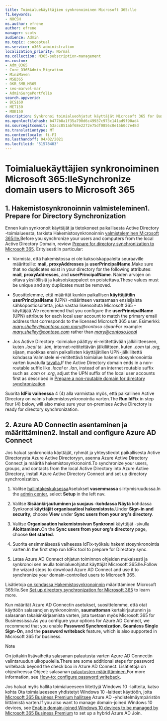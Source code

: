 ```yaml
---
title: Toimialuekäyttäjien synkronoiminen Microsoft 365:lle
f1.keywords:
- NOCSH
ms.author: efrene
author: efrene
manager: scotv
audience: Admin
ms.topic: conceptual
ms.service: o365-administration
localization_priority: Normal
ms.collection: M365-subscription-management
ms.custom:
- Adm_O365
- Core_O365Admin_Migration
- MiniMaven
- MSB365
- OKR_SMB_M365
- seo-marvel-mar
- AdminSurgePortfolio
search.appverid:
- BCS160
- MET150
- MOE150
description: Synkronoi toimialueohjatut käyttäjät Microsoft 365 for Businessin kanssa.
ms.openlocfilehash: b477b8a1f35a790d6c49937c973c141ad9f90ad4
ms.sourcegitcommit: 53acc851abf68e2272e75df0856c0e16b0c7e48d
ms.translationtype: MT
ms.contentlocale: fi-FI
ms.lasthandoff: 04/02/2021
ms.locfileid: "51578403"
---
```

# <a name="synchronize-domain-users-to-microsoft-365"></a><span data-ttu-id="43bfc-103">Toimialuekäyttäjien synkronoiminen Microsoft 365:lle</span><span class="sxs-lookup"><span data-stu-id="43bfc-103">Synchronize domain users to Microsoft 365</span></span>

## <a name="1-prepare-for-directory-synchronization"></a><span data-ttu-id="43bfc-104">1. Hakemistosynkronoinnin valmisteleminen</span><span class="sxs-lookup"><span data-stu-id="43bfc-104">1. Prepare for Directory Synchronization</span></span> 

<span data-ttu-id="43bfc-105">Ennen kuin synkronoit käyttäjät ja tietokoneet paikallisesta Active Directory -toimialueesta, tarkista Hakemistosynkronoinnin [valmisteleminen Microsoft 365:lle.](../enterprise/prepare-for-directory-synchronization.md)</span><span class="sxs-lookup"><span data-stu-id="43bfc-105">Before you synchronize your users and computers from the local Active Directory Domain, review [Prepare for directory synchronization to Microsoft 365](../enterprise/prepare-for-directory-synchronization.md).</span></span> <span data-ttu-id="43bfc-106">Erityisesti:</span><span class="sxs-lookup"><span data-stu-id="43bfc-106">In particular:</span></span>

   - <span data-ttu-id="43bfc-107">Varmista, että hakemistossa ei ole kaksoiskappaleita seuraaville määritteille: **mail,** **proxyAddresses** ja **userPrincipalName.**</span><span class="sxs-lookup"><span data-stu-id="43bfc-107">Make sure that no duplicates exist in your directory for the following attributes: **mail**, **proxyAddresses**, and **userPrincipalName**.</span></span> <span data-ttu-id="43bfc-108">Näiden arvojen on oltava yksilöllisiä ja kaksoiskappaleet on poistettava.</span><span class="sxs-lookup"><span data-stu-id="43bfc-108">These values must be unique and any duplicates must be removed.</span></span>
   
   - <span data-ttu-id="43bfc-109">Suosittelemme, että määrität kunkin paikallisen **käyttäjätilin userPrincipalName** (UPN) -määritteen vastaamaan ensisijaista sähköpostiosoitetta, joka vastaa lisensoituta Microsoft 365 -käyttäjää.</span><span class="sxs-lookup"><span data-stu-id="43bfc-109">We recommend that you configure the **userPrincipalName** (UPN) attribute for each local user account to match the primary email address that corresponds to the licensed Microsoft 365 user.</span></span> <span data-ttu-id="43bfc-110">Esimerkki: *mary.shelley@contoso.com.mary@contoso* *sijaan*</span><span class="sxs-lookup"><span data-stu-id="43bfc-110">For example: *mary.shelley@contoso.com* rather than *mary@contoso.local*</span></span>
   
   - <span data-ttu-id="43bfc-111">Jos Active Directory -toimialue päättyy ei-reititettävään jälkiliitteeseen, kuten *.local* tai *.lan,* internet-reititettävän jälkiliitteen, kuten *.com* tai *.org,* sijaan, muokkaa ensin paikallisten käyttäjätilien UPN-jälkiliitettä kohdassa Valmistele ei-reititettävä toimialue hakemistosynkronointia varten kuvatulla [tavalla.](../enterprise/prepare-a-non-routable-domain-for-directory-synchronization.md)</span><span class="sxs-lookup"><span data-stu-id="43bfc-111">If the Active Directory domain ends in a non-routable suffix like *.local* or *.lan*, instead of an internet routable suffix such as *.com* or *.org*, adjust the UPN suffix of the local user accounts first as described in [Prepare a non-routable domain for directory synchronization](../enterprise/prepare-a-non-routable-domain-for-directory-synchronization.md).</span></span> 

<span data-ttu-id="43bfc-112">Suorita **IdFix vaiheessa** 4 (4) alla varmistaa myös, että paikallinen Active Directory on valmis hakemistosynkronointia varten.</span><span class="sxs-lookup"><span data-stu-id="43bfc-112">The **Run IdFix** in step four (4) below, will also make sure your on-premises Active Directory is ready for directory synchronization.</span></span>

## <a name="2-install-and-configure-azure-ad-connect"></a><span data-ttu-id="43bfc-113">2. Azure AD Connectin asentaminen ja määrittäminen</span><span class="sxs-lookup"><span data-stu-id="43bfc-113">2. Install and configure Azure AD Connect</span></span>

<span data-ttu-id="43bfc-114">Jos haluat synkronoida käyttäjät, ryhmät ja yhteystiedot paikallisesta Active Directorysta Azure Active Directoryyn, asenna Azure Active Directory Connect ja määritä hakemistosynkronointi.</span><span class="sxs-lookup"><span data-stu-id="43bfc-114">To synchronize your users, groups, and contacts from the local Active Directory into Azure Active Directory, install Azure Active Directory Connect and set up directory synchronization.</span></span> 

 1. <span data-ttu-id="43bfc-115">Valitse [hallintakeskuksessa](https://go.microsoft.com/fwlink/p/?linkid=2024339)Asetukset **vasemmassa** siirtymisruudussa.</span><span class="sxs-lookup"><span data-stu-id="43bfc-115">In the [admin center](https://go.microsoft.com/fwlink/p/?linkid=2024339), select **Setup** in the left nav.</span></span>

 2. <span data-ttu-id="43bfc-116">Valitse **Sisäänkirjautuminen ja suojaus -kohdassa** **Näytä** kohdassa Synkronoi **käyttäjät organisaatiosi hakemistosta.**</span><span class="sxs-lookup"><span data-stu-id="43bfc-116">Under **Sign-in and security**, choose **View**  under **Sync users from your org's directory**.</span></span>

 3. <span data-ttu-id="43bfc-117">Valitse **Organisaation hakemistosivun Synkronoi** käyttäjät -sivulla **Aloittaminen.**</span><span class="sxs-lookup"><span data-stu-id="43bfc-117">On the **Sync users from your org's directory** page, choose **Get started**.</span></span>

 4. <span data-ttu-id="43bfc-118">Suorita ensimmäisessä vaiheessa IdFix-työkalu hakemistosynkronointia varten.</span><span class="sxs-lookup"><span data-stu-id="43bfc-118">In the first step  run IdFix tool to prepare for Directory sync.</span></span>

 5. <span data-ttu-id="43bfc-119">Lataa Azure AD Connect ohjatun toiminnon ohjeiden mukaisesti ja synkronoi sen avulla toimialueohjatut käyttäjät Microsoft 365:lle.</span><span class="sxs-lookup"><span data-stu-id="43bfc-119">Follow the wizard steps to download Azure AD Connect and use it to synchronize your domain-controlled users to Microsoft 365.</span></span>


<span data-ttu-id="43bfc-120">Lisätietoja [on kohdassa Hakemistosynkronoinnin](../enterprise/set-up-directory-synchronization.md) määrittäminen Microsoft 365:lle.</span><span class="sxs-lookup"><span data-stu-id="43bfc-120">See [Set up directory synchronization for Microsoft 365](../enterprise/set-up-directory-synchronization.md) to learn more.</span></span>

<span data-ttu-id="43bfc-121">Kun määrität Azure AD Connectin asetukset, suosittelemme, että otat käyttöön salasanojen  synkronoinnin,  **saumattoman** kertakirjautunnin ja salasanan takaisinkirjaamista varten, jota tuetaan myös Microsoft 365 for Businessissa.</span><span class="sxs-lookup"><span data-stu-id="43bfc-121">As you configure your options for Azure AD Connect, we recommend that you enable **Password Synchronization**, **Seamless Single Sign-On**, and the **password writeback** feature, which is also supported in Microsoft 365 for business.</span></span>

> [!NOTE]
> <span data-ttu-id="43bfc-122">On joitakin lisävaiheita salasanan palautusta varten Azure AD Connectin valintaruudun ulkopuolella.</span><span class="sxs-lookup"><span data-stu-id="43bfc-122">There are some additional steps for password writeback beyond the check box in Azure AD Connect.</span></span> <span data-ttu-id="43bfc-123">Lisätietoja on ohjeaiheessa Ohjeet: salasanan [palautusten määrittäminen.](/azure/active-directory/authentication/howto-sspr-writeback)</span><span class="sxs-lookup"><span data-stu-id="43bfc-123">For more information, see [How-to: configure password writeback](/azure/active-directory/authentication/howto-sspr-writeback).</span></span> 

<span data-ttu-id="43bfc-124">Jos haluat myös hallita toimialueeseen liitettyjä Windows 10 -laitteita, katso kohta Ota toimialueeseen yhdistetyt Windows 10 -laitteet käyttöön, joita [Microsoft 365 Business Premium hallitsee](manage-windows-devices.md) Azure AD -yhdistelmäympäristön liittämistä varten.</span><span class="sxs-lookup"><span data-stu-id="43bfc-124">If you also want to manage domain-joined Windows 10 devices, see [Enable domain-joined Windows 10 devices to be managed by Microsoft 365 Business Premium](manage-windows-devices.md) to set up a hybrid Azure AD Join.</span></span>